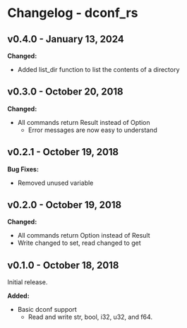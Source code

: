 # Changelog - dconf_rs

## v0.4.0 - January 13, 2024
**Changed:**
- Added list_dir function to list the contents of a directory

## v0.3.0 - October 20, 2018

**Changed:**
- All commands return Result instead of Option
  - Error messages are now easy to understand

## v0.2.1 - October 19, 2018

**Bug Fixes:**
- Removed unused variable

## v0.2.0 - October 19, 2018

**Changed:**
- All commands return Option instead of Result
- Write changed to set, read changed to get

## v0.1.0 - October 18, 2018

Initial release.

**Added:**
- Basic dconf support
  - Read and write str, bool, i32, u32, and f64.
